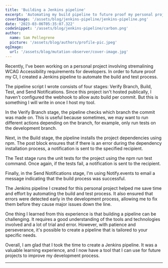 ```yaml
---
title: 'Building a Jenkins pipeline'
excerpt: 'Automating my build pipeline to future proof my personal project.'
coverImage: '/assets/blog/jenkins-pipeline/jenkins-pipeline.png'
date: '2023-03-06T05:35:07.322'
codeSnippet: '/assets/blog/jenkins-pipeline/carbon.png'
author:
  name: Sam Pellegrene
  picture: '/assets/blog/authors/profile-pic.jpeg'
ogImage:
  url: '/assets/blog/mutation-observer/cover-image.jpg'
---
```


Recently, I've been working on a personal project involving stremalining WCAG Accessibility requirements for developers. In order to future proof my CI, I created a Jenkins pipeline to automate the build and test process.

The pipeline script I wrote consists of four stages: Verify Branch, Build, Test, and Send Notifications. Since this project isn't hosted publically, I haven't configured the webhook to allow auto build per commit. But this is something I will write in once I host my tool.

In the Verify Branch stage, the pipeline checks which branch the commit was made on. This is useful because sometimes, we may want to run different actions depending on the branch, for example, only run tests on the development branch.

Next, in the Build stage, the pipeline installs the project dependencies using npm. The post block ensures that if there is an error during the dependency installation process, a notification is sent to the specified recipient.

The Test stage runs the unit tests for the project using the npm run test command. Once again, if the tests fail, a notification is sent to the recipient.

Finally, in the Send Notifications stage, I'm using Notify.events to email a message indicating that the build process was successful.

The Jenkins pipeline I created for this personal project helped me save time and effort by automating the build and test process. It also ensured that errors were detected early in the development process, allowing me to fix them before they cause major issues down the line.

One thing I learned from this experience is that building a pipeline can be challenging. It requires a good understanding of the tools and technologies involved and a lot of trial and error. However, with patience and perseverance, it's possible to create a pipeline that is tailored to your specific needs.

Overall, I am glad that I took the time to create a Jenkins pipeline. It was a valuable learning experience, and I now have a tool that I can use for future projects to improve my development process.

---